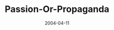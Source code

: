 ---
layout: music 
title: "Passion-Or-Propaganda"
series: "The New New Thing"
date: 2004-04-11 
description: "We’re drowning in Spirituality. It seems to be everywhere. You can’t walk 5 feet at Joseph Beth, or turn on the TV or go to a movie without bumping into someone’s new and improved take on the meaning of life. But at the core is any of it really new or imp"
audio: "http://www.crossroads.net/audio/2004/2004_04_The_New_New_Thing/TNNT_04_04-11-04_Passion_Or_Propaganda.mp3"
audio-duration: "39:06"
---